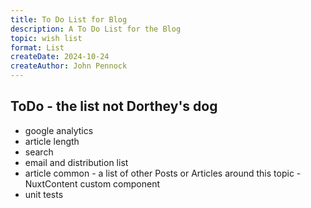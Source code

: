 ```yaml
---
title: To Do List for Blog
description: A To Do List for the Blog
topic: wish list
format: List
createDate: 2024-10-24
createAuthor: John Pennock
---
```


## ToDo - the list not Dorthey's dog
- google analytics
- article length
- search
- email and distribution list
- article common - a list of other Posts or Articles around this topic - NuxtContent custom component
- unit tests

